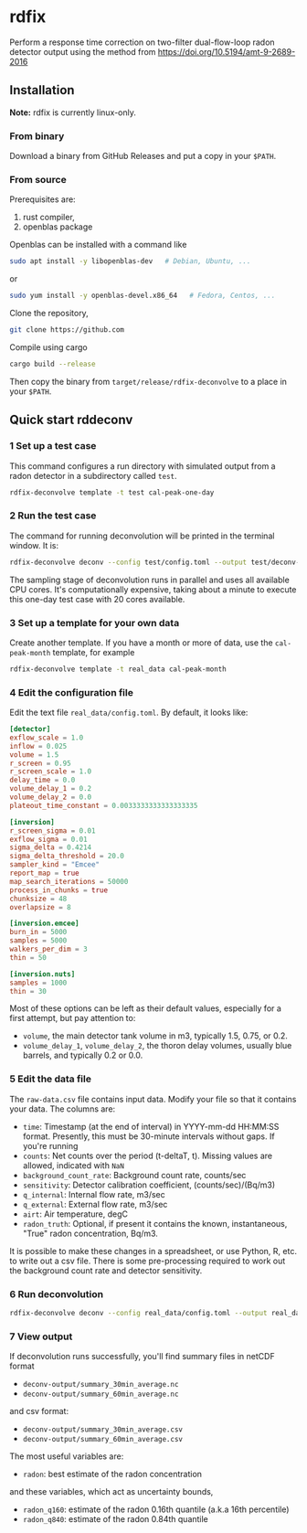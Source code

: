 # rdfix

Perform a response time correction on two-filter dual-flow-loop radon detector output using the method from https://doi.org/10.5194/amt-9-2689-2016

## Installation

**Note:** rdfix is currently linux-only.

### From binary

Download a binary from GitHub Releases and put a copy in your `$PATH`. 

### From source

Prerequisites are:

1. rust compiler,
2. openblas package

Openblas can be installed with a command like

```bash
sudo apt install -y libopenblas-dev   # Debian, Ubuntu, ...
```
or
```bash
sudo yum install -y openblas-devel.x86_64   # Fedora, Centos, ...
```


Clone the repository, 

```bash
git clone https://github.com
```

Compile using cargo

```bash
cargo build --release
```

Then copy the binary from `target/release/rdfix-deconvolve` to a place in your `$PATH`.

## Quick start rddeconv

### 1 Set up a test case

This command configures a run directory with simulated output from a radon detector in a subdirectory called `test`.

```bash
rdfix-deconvolve template -t test cal-peak-one-day
```

### 2 Run the test case

The command for running deconvolution will be printed in the terminal window.  It is:

```bash
rdfix-deconvolve deconv --config test/config.toml --output test/deconv-output test/raw-data.csv
```

The sampling stage of deconvolution runs in parallel and uses all available CPU cores.  It's computationally expensive, taking about a minute to execute this one-day test case with 20 cores available.

### 3 Set up a template for your own data

Create another template.  If you have a month or more of data, use the `cal-peak-month` template, for example

```bash
rdfix-deconvolve template -t real_data cal-peak-month
```
### 4 Edit the configuration file

Edit the text file `real_data/config.toml`.  By default, it looks like:

```toml
[detector]
exflow_scale = 1.0
inflow = 0.025
volume = 1.5
r_screen = 0.95
r_screen_scale = 1.0
delay_time = 0.0
volume_delay_1 = 0.2
volume_delay_2 = 0.0
plateout_time_constant = 0.0033333333333333335

[inversion]
r_screen_sigma = 0.01
exflow_sigma = 0.01
sigma_delta = 0.4214
sigma_delta_threshold = 20.0
sampler_kind = "Emcee"
report_map = true
map_search_iterations = 50000
process_in_chunks = true
chunksize = 48
overlapsize = 8

[inversion.emcee]
burn_in = 5000
samples = 5000
walkers_per_dim = 3
thin = 50

[inversion.nuts]
samples = 1000
thin = 30
```

Most of these options can be left as their default values, especially for a first attempt, but pay attention to:
- `volume`, the main detector tank volume in m3, typically 1.5, 0.75, or 0.2.
- `volume_delay_1`, `volume_delay_2`, the thoron delay volumes, usually blue barrels, and typically 0.2 or 0.0.

 ### 5 Edit the data file

 The `raw-data.csv` file contains input data.  Modify your file so that it contains your data.  The columns are:

  - `time`: Timestamp (at the end of interval) in YYYY-mm-dd HH:MM:SS format.  Presently, this must be 30-minute intervals without gaps.  If you're running 
  - `counts`: Net counts over the period (t-deltaT, t).  Missing values are allowed, indicated with `NaN`
  - `background_count_rate`: Background count rate, counts/sec
  - `sensitivity`: Detector calibration coefficient, (counts/sec)/(Bq/m3)
  - `q_internal`: Internal flow rate, m3/sec
  - `q_external`: External flow rate, m3/sec
  - `airt`: Air temperature, degC
  - `radon_truth`: Optional, if present it contains the known, instantaneous, "True" radon concentration, Bq/m3.

It is possible to make these changes in a spreadsheet, or use Python, R, etc. to write out a csv file.  There is some pre-processing required to work out the background count rate and detector sensitivity.

### 6 Run deconvolution

```bash
rdfix-deconvolve deconv --config real_data/config.toml --output real_data/deconv-output real_data/raw-data.csv
```

### 7 View output

If deconvolution runs successfully, you'll find summary files in netCDF format

 - `deconv-output/summary_30min_average.nc`
 - `deconv-output/summary_60min_average.nc`

and csv format:

 - `deconv-output/summary_30min_average.csv`
 - `deconv-output/summary_60min_average.csv`


The most useful variables are:
 - `radon`: best estimate of the radon concentration
 
and these variables, which act as uncertainty bounds,
 - `radon_q160`: estimate of the radon 0.16th quantile (a.k.a 16th percentile)
 - `radon_q840`: estimate of the radon 0.84th quantile
